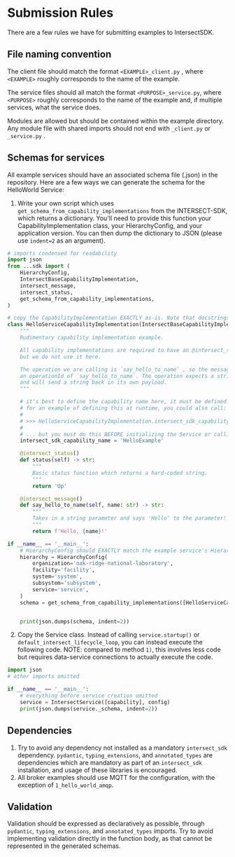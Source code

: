 # Submission Rules

There are a few rules we have for submitting examples to IntersectSDK.

## File naming convention

The client file should match the format `<EXAMPLE>_client.py` , where `<EXAMPLE>` roughly corresponds to the name of the example.

The service files should all match the format `<PURPOSE>_service.py`, where `<PURPOSE>` roughly corresponds to the name of the example and, if multiple services, what the service does.

Modules are allowed but should be contained within the example directory. Any module file with shared imports should not end with `_client.py` or `_service.py` .

## Schemas for services

All example services should have an associated schema file (.json) in the repository. Here are a few ways we can
generate the schema for the HelloWorld Service:

1) Write your own script which uses `get_schema_from_capability_implementations` from the INTERSECT-SDK, which returns a dictionary. You'll need to provide this function your CapabilityImplementation class, your HierarchyConfig, and your application version. You can then dump the dictionary to JSON (please use `indent=2` as an argument).

```python
# imports condensed for readability
import json
from ...sdk import (
    HierarchyConfig,
    IntersectBaseCapabilityImplementation,
    intersect_message,
    intersect_status,
    get_schema_from_capability_implementations,
)

# copy the CapabilityImplementation EXACTLY as-is. Note that docstrings will be added to the schema!
class HelloServiceCapabilityImplementation(IntersectBaseCapabilityImplementation):
    """
    Rudimentary capability implementation example.

    All capability implementations are required to have an @intersect_status decorated function,
    but we do not use it here.

    The operation we are calling is `say_hello_to_name` , so the message being sent will need to have
    an operationId of `say_hello_to_name`. The operation expects a string sent to it in the payload,
    and will send a string back in its own payload.
    """

    # it's best to define the capability name here, it must be defined on the class
    # for an example of defining this at runtime, you could also call:
    #
    # >>> HelloServiceCapabilityImplementation.intersect_sdk_capability_name = 'HelloExample'
    #
    # ... but you must do this BEFORE initializing the Service or calling the schema generation function
    intersect_sdk_capability_name = 'HelloExample'

    @intersect_status()
    def status(self) -> str:
        """
        Basic status function which returns a hard-coded string.
        """
        return 'Up'

    @intersect_message()
    def say_hello_to_name(self, name: str) -> str:
        """
        Takes in a string parameter and says 'Hello' to the parameter!
        """
        return f'Hello, {name}!'

if __name__ == '__main__':
    # HierarchyConfig should EXACTLY match the example service's HierarchyConfig
    hierarchy = HierarchyConfig(
        organization='oak-ridge-national-laboratory',
        facility='facility',
        system='system',
        subsystem='subsystem',
        service='service',
    )
    schema = get_schema_from_capability_implementations([HelloServiceCapabilityImplementation], hierarchy)


    print(json.dumps(schema, indent=2))
```

2) Copy the Service class. Instead of calling `service.startup()` or `default_intersect_lifecycle_loop`, you can instead execute the following code. NOTE: compared to method `1)`, this involves less code but requires data-service connections to actually execute the code.

```python
import json
# other imports omitted

if __name__ == '__main__':
    # everything before service creation omitted
    service = IntersectService([capability], config)
    print(json.dumps(service._schema, indent=2))
```

## Dependencies

1) Try to avoid any dependency not installed as a mandatory `intersect_sdk` dependency. `pydantic`, `typing_extensions`, and `annotated_types` are dependencies which are mandatory as part of an `intersect_sdk` installation, and usage of these libraries is encouraged.
2) All broker examples should use MQTT for the configuration, with the exception of `1_hello_world_amqp`.

## Validation

Validation should be expressed as declaratively as possible, through `pydantic`, `typing_extensions`, and `annotated_types` imports. Try to avoid implementing validation directly in the function body, as that cannot be represented in the generated schemas.
